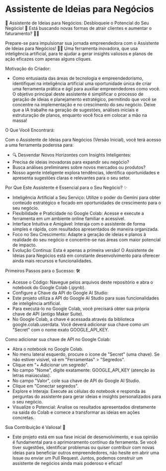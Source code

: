 # Assistente de Ideias para Negócios
🚀 Assistente de Ideias para Negócios: Desbloqueie o Potencial do Seu Negócio! 🚀
Está buscando novas formas de atrair clientes e aumentar o faturamento? 🌊💼

Prepare-se para impulsionar sua jornada empreendedora com o Assistente de Ideias para Negócios! 🤖💡 Uma ferramenta inovadora, que usa inteligência artificial, para te ajudar a gerar insights valiosos e planos de ação eficazes com apenas alguns cliques.

Motivação do Criador:

- Como entusiasta das áreas de tecnologia e empreendedorismo, identifiquei na inteligência artificial uma oportunidade única de criar uma ferramenta prática e ágil para auxiliar empreendedores como você. O objetivo principal deste assistente é simplificar o processo de 
  geração de ideias e planejamento estratégico, permitindo que você se concentre na implementação e no crescimento do seu negócio. Deixe que a IA trabalhe na geração de sugestões, análises iniciais e estruturação de planos, enquanto você foca em colocar a mão na massa!

O Que Você Encontrará:

Com o Assistente de Ideias para Negócios (Versão Inicial), você terá acesso a uma ferramenta poderosa para:
 - 🔍 Desvendar Novos Horizontes com Insights Inteligentes:
 - Precisa de ideias inovadoras para expandir seu negócio?
 - Busca análises preliminares sobre novos mercados ou produtos?
 - Nosso agente inteligente explora tendências, identifica oportunidades e apresenta sugestões claras e relevantes para o seu setor.

   
Por Que Este Assistente é Essencial para o Seu Negócio? ✨
 - Inteligência Artificial a Seu Serviço: Utilize o poder do Gemini para obter conteúdo estratégico e focado em oportunidades de crescimento para o seu negócio.
 - Flexibilidade e Praticidade no Google Colab: Acesse e execute a ferramenta em um ambiente online familiar e acessível.
 - Interface Intuitiva e Amigável: Interaja com o assistente de forma simples e rápida, com resultados apresentados de maneira organizada.
 - Foco no Seu Crescimento: Adapte a geração de ideias e planos à realidade do seu negócio e concentre-se nas áreas com maior potencial de impacto.
 - Evolução Contínua: Esta é apenas a primeira versão! O Assistente de Ideias para Negócios está em constante desenvolvimento para oferecer ainda mais recursos e funcionalidades.

Primeiros Passos para o Sucesso: 🛠️
 - Acesse o Código: Navegue pelos arquivos deste repositório e abra o notebook do Google Colab (.ipynb).
 - Configure a Chave da API do Google AI Studio:
 - Este projeto utiliza a API do Google AI Studio para suas funcionalidades de inteligência artificial.
 - Para executá-lo no Google Colab, você precisará obter sua própria chave de API (antigo Maker Suite).
 - No Google Colab, a chave é acessada através da biblioteca google.colab.userdata. Você deverá adicionar sua chave como um "Secret" com o nome exato GOOGLE_API_KEY.

Como adicionar sua chave de API no Google Colab:
 - Abra o notebook no Google Colab.
 - No menu lateral esquerdo, procure o ícone de "Secret" (uma chave). Se não estiver visível, vá em "Ferramentas" > "Segredos".
 - Clique em "+ Adicionar um segredo".
 - No campo "Nome", digite exatamente: GOOGLE_API_KEY (atenção às letras maiúsculas).
 - No campo "Valor", cole sua chave de API do Google AI Studio.
 - Clique em "Conectar segredos".
 - Explore e Interaja: Execute as células do notebook e responda às perguntas do assistente para gerar ideias e insights personalizados para o seu negócio.
 - Visualize o Potencial: Analise os resultados apresentados diretamente na saída do Colab e comece a transformar as ideias em ações concretas.

Sua Contribuição é Valiosa! 🤝
 - Este projeto está em sua fase inicial de desenvolvimento, e sua opinião é fundamental para o aprimoramento contínuo da ferramenta. Se você tiver sugestões, identificar problemas ou quiser contribuir com novas ideias para beneficiar outros empreendedores, não hesite 
   em abrir uma Issue ou enviar um Pull Request. Juntos, podemos construir um assistente de negócios ainda mais poderoso e eficaz!
